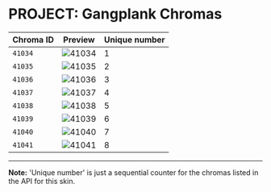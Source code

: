 # PROJECT: Gangplank Chromas

| Chroma ID | Preview | Unique number |
|---|---|---|
| `41034` | ![41034](https://raw.communitydragon.org/latest/plugins/rcp-be-lol-game-data/global/default/v1/champion-chroma-images/41/41034.png) | 1 |
| `41035` | ![41035](https://raw.communitydragon.org/latest/plugins/rcp-be-lol-game-data/global/default/v1/champion-chroma-images/41/41035.png) | 2 |
| `41036` | ![41036](https://raw.communitydragon.org/latest/plugins/rcp-be-lol-game-data/global/default/v1/champion-chroma-images/41/41036.png) | 3 |
| `41037` | ![41037](https://raw.communitydragon.org/latest/plugins/rcp-be-lol-game-data/global/default/v1/champion-chroma-images/41/41037.png) | 4 |
| `41038` | ![41038](https://raw.communitydragon.org/latest/plugins/rcp-be-lol-game-data/global/default/v1/champion-chroma-images/41/41038.png) | 5 |
| `41039` | ![41039](https://raw.communitydragon.org/latest/plugins/rcp-be-lol-game-data/global/default/v1/champion-chroma-images/41/41039.png) | 6 |
| `41040` | ![41040](https://raw.communitydragon.org/latest/plugins/rcp-be-lol-game-data/global/default/v1/champion-chroma-images/41/41040.png) | 7 |
| `41041` | ![41041](https://raw.communitydragon.org/latest/plugins/rcp-be-lol-game-data/global/default/v1/champion-chroma-images/41/41041.png) | 8 |

---

**Note:** 'Unique number' is just a sequential counter for the chromas listed in the API for this skin.